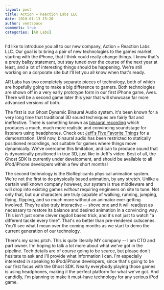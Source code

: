 ```yaml
---
layout: post
title: Action = Reaction Labs LLC
date: 2010-01-13 15:20
author: ventspace
comments: true
categories: [AR Labs]
---
```

I'd like to introduce you all to our new company, Action = Reaction Labs LLC. Our goal is to bring a pair of new technologies to the games market, starting with the iPhone, that I think could really change things. I know that's a pretty ballsy statement, but stay tuned over the course of the next year at least, and a lot of interesting things should be happening. We're still working on a corporate site but I'll let you all know when that's ready.

AR Labs has two completely separate pieces of technology, both of which are hopefully going to make a big difference to gamers. Both technologies are shown off in a very early prototype form in our first iPhone game, Aves. There will be a second game later this year that will showcase far more advanced versions of both. 

The first is our Ghost Dynamic Binaural Audio system. It's been known for a very long time that traditional 3D sound techniques are fairly flat and ineffective. There is something known as <a href="http://en.wikipedia.org/wiki/Binaural_recording">binaural recording</a> which produces a much, much more realistic and convincing soundstage for listeners using headphones. Check out <a href="http://www.vimeo.com/5276210">Jeff's Five Favorite Things</a> for a demonstration. Until now, binaural audio has been restricted to statically positioned recordings, not suitable for games where things move dynamically. We've overcome this limitation, and can to produce sound that is dynamically positioned in true 3D, just like in Jeff's video. Best of all, the Ghost SDK is currently under development, and should be available to all iPod/iPhone developers within a few short months!

The second technology is the BioReplicants physical animation system. We're not the first to do physically based animation, by any stretch. Unlike a certain well known company however, our system is true middleware and will drop into existing games <i>without</i> requiring engineers on site to tune. Not only that, but our characters are truly capable of walking, running, jumping, flying, flipping, and so much more without an animator ever getting involved. They're also truly interactive -- shove one and it will readjust as necessary to restore its balance and desired animation in a convincing way. This isn't just some clever ragdoll based trick, and it's not just to watch "a different tackle every time". That's no better than pre-rendered cutscenes. You'll see what I mean over the coming months as we start to demo the current generation of our technology.

There's my sales pitch. This is quite literally MY company -- I am CTO and part owner. I'm hoping to talk a lot more about what we've got in the pipeline. Tech details are of course going to be scarce, but please don't hesitate to ask and I'll provide what information I can. I'm especially interested in speaking to iPod/iPhone developers, since that's going to be our first focus with the Ghost SDK. Nearly everybody playing those games is using headphones, making it the perfect platform for what we've got. And candidly, I'm planning to make it must-have technology for any serious iPod game.
